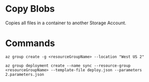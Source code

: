 # Copy Blobs
Copies all files in a container to another Storage Account.

# Commands
``
az group create -g <resourceGroupName> --location "West US 2"
``

``
az group deployment create --name sync --resource-group <resourceGroupName> --template-file deploy.json --parameters 2.parameters.json
``